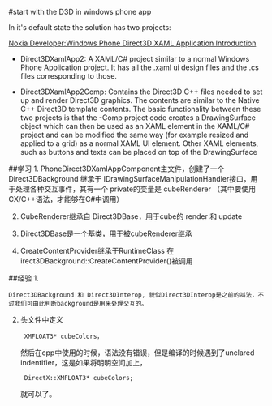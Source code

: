 #start with the D3D in windows phone app


In it's default state the solution has two projects:

[Nokia Developer:Windows Phone Direct3D XAML Application Introduction](http://developer.nokia.com/community/wiki/Windows_Phone_Direct3D_XAML_Application_Introduction)

* Direct3DXamlApp2: 
A XAML/C# project similar to a normal Windows Phone Application project. It has all the .xaml ui design files and the .cs files corresponding to those.

* Direct3DXamlApp2Comp: 
Contains the Direct3D C++ files needed to set up and render Direct3D graphics. The contents are similar to the Native C++ Direct3D template contents.
The basic functionality between these two projects is that the -Comp project code creates a DrawingSurface object which can then be used as an XAML element in the XAML/C# project and can be modified the same way (for example resized and applied to a grid) as a normal XAML UI element. Other XAML elements, such as buttons and texts can be placed on top of the DrawingSurface 


##学习
1. 
	PhoneDirect3DXamlAppComponent主文件，创建了一个 Direct3DBackground 继承于 IDrawingSurfaceManipulationHandler接口，用于处理各种交互事件，其有一个 private的变量是 cubeRenderer
	（其中要使用 CX/C++语法，才能够在C#中调用）

2. 
	CubeRenderer继承自 Direct3DBase，用于cube的 render 和 update

3. 
	Direct3DBase是一个基类，用于被cubeRenderer继承


4. 
	CreateContentProvider继承于RuntimeClass
	在irect3DBackground::CreateContentProvider()被调用



##经验
1. 

	Direct3DBackground 和 Direct3DInterop, 貌似Direct3DInterop是之前的叫法，不过我们可由此判断background是用来处理交互的。

2. 
	头文件中定义 

		XMFLOAT3* cubeColors，

	然后在cpp中使用的时候，语法没有错误，但是编译的时候遇到了unclared indentifier，这是如果将明明空间加上，
	
		DirectX::XMFLOAT3* cubeColors;

	就可以了。


